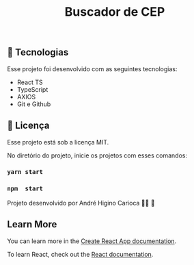 <h1 align="center"> Buscador de CEP </h1>

<br>

## 🚀 Tecnologias

Esse projeto foi desenvolvido com as seguintes tecnologias:

- React TS
- TypeScript
- AXIOS
- Git e Github

## :memo: Licença

Esse projeto está sob a licença MIT.

No diretório do projeto, inicie os projetos com esses comandos:

### `yarn start`
### `npm  start`

Projeto desenvolvido por André Higino Carioca 🧑‍💻 💚



## Learn More

You can learn more in the [Create React App documentation](https://facebook.github.io/create-react-app/docs/getting-started).

To learn React, check out the [React documentation](https://reactjs.org/).
